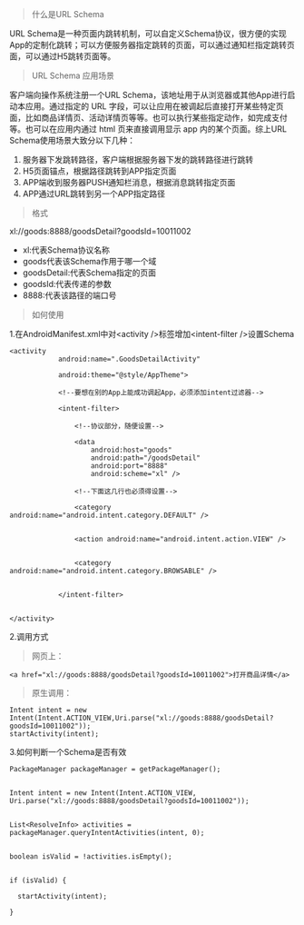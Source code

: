 > 什么是URL Schema

URL Schema是一种页面内跳转机制，可以自定义Schema协议，很方便的实现App的定制化跳转；可以方便服务器指定跳转的页面，可以通过通知栏指定跳转页面，可以通过H5跳转页面等。

> URL Schema 应用场景

客户端向操作系统注册一个URL Schema，该地址用于从浏览器或其他App进行启动本应用。通过指定的 URL 字段，可以让应用在被调起后直接打开某些特定页面，比如商品详情页、活动详情页等等。也可以执行某些指定动作，如完成支付等。也可以在应用内通过 html 页来直接调用显示 app 内的某个页面。综上URL Schema使用场景大致分以下几种：

1. 服务器下发跳转路径，客户端根据服务器下发的跳转路径进行跳转
2. H5页面锚点，根据路径跳转到APP指定页面
3. APP端收到服务器PUSH通知栏消息，根据消息跳转指定页面
4. APP通过URL跳转到另一个APP指定路径

> 格式

xl://goods:8888/goodsDetail?goodsId=10011002

* xl:代表Schema协议名称
* goods代表该Schema作用于哪一个域
* goodsDetail:代表Schema指定的页面
* goodsId:代表传递的参数
* 8888:代表该路径的端口号 

> 如何使用

1.在AndroidManifest.xml中对&lt;activity /&gt;标签增加&lt;intent-filter /&gt;设置Schema

```
<activity
            android:name=".GoodsDetailActivity"

            android:theme="@style/AppTheme">

            <!--要想在别的App上能成功调起App，必须添加intent过滤器-->

            <intent-filter>

                <!--协议部分，随便设置-->

                <data
                    android:host="goods"
                    android:path="/goodsDetail"
                    android:port="8888"
                    android:scheme="xl" />

                <!--下面这几行也必须得设置-->

                <category android:name="android.intent.category.DEFAULT" />


                <action android:name="android.intent.action.VIEW" />


                <category android:name="android.intent.category.BROWSABLE" />


            </intent-filter>


</activity>
```

2.调用方式

> 网页上：

```
<a href="xl://goods:8888/goodsDetail?goodsId=10011002">打开商品详情</a>
```

> 原生调用：

```
Intent intent = new Intent(Intent.ACTION_VIEW,Uri.parse("xl://goods:8888/goodsDetail?goodsId=10011002")); 
startActivity(intent);
```

3.如何判断一个Schema是否有效 

```
PackageManager packageManager = getPackageManager();


Intent intent = new Intent(Intent.ACTION_VIEW, Uri.parse("xl://goods:8888/goodsDetail?goodsId=10011002"));


List<ResolveInfo> activities = packageManager.queryIntentActivities(intent, 0);


boolean isValid = !activities.isEmpty();


if (isValid) {

  startActivity(intent);

}
```



